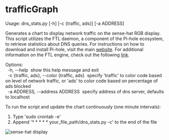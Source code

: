 # trafficGraph
Usage: dns_stats.py [-h] [-c {traffic, ads}] [-a ADDRESS]

Generates a chart to display network traffic on the sense-hat RGB display. This script utilizes the FTL daemon, a component of the Pi-hole ecosystem, to retrieve statistics about DNS queries. For instructions on how to download and install Pi-hole, visit the main [website](https://pi-hole.net/). For additional information on the FTL engine, check out the following [link](https://github.com/pi-hole/FTL).

Options:  
&nbsp;&nbsp;-h, --help&nbsp; show this help message and exit  
&nbsp;&nbsp;-c {traffic, ads}, --color {traffic, ads}&nbsp; specify 'traffic' to color code based on level of network traffic, or 'ads' to color code based on percentage of ads blocked  
&nbsp;&nbsp;-a ADDRESS, --address ADDRESS&nbsp; specify address of dns server, defaults to localhost
  
To run the script and update the chart continuously (one minute intervals):
1.  Type 'sudo crontab -e'  
2.  Append '* * * * * your_file_path/dns_stats.py -c' to the end of the file

![sense-hat display](https://github.com/monkeyWithKeyboard/trafficGraph/blob/master/images/sense-hat_2.jpg)
